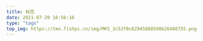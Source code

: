 ```yaml
---
title: 标签
date: 2021-07-20 16:56:16
type: "tags"
top_img: https://tmx.fishpi.cn/img/MKS_3c52f0c62945888500626488755.png
---
```

